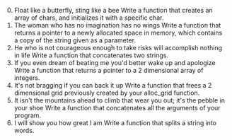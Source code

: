 0. Float like a butterfly, sting like a bee
Write a function that creates an array of chars, and initializes it with a specific char.
1. The woman who has no imagination has no wings
Write a function that returns a pointer to a newly allocated space in memory, which contains a copy of the string given as a parameter.
2. He who is not courageous enough to take risks will accomplish nothing in life
Write a function that concatenates two strings.
3. If you even dream of beating me you'd better wake up and apologize
Write a function that returns a pointer to a 2 dimensional array of integers.
4. It's not bragging if you can back it up
Write a function that frees a 2 dimensional grid previously created by your alloc_grid function.
5. It isn't the mountains ahead to climb that wear you out; it's the pebble in your shoe
Write a function that concatenates all the arguments of your program.
6. I will show you how great I am
Write a function that splits a string into words.
